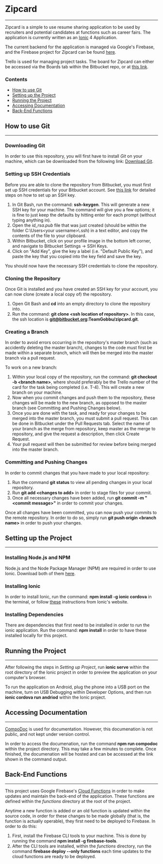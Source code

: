 # Zipcard
---

Zipcard is a simple to use resume sharing application to be used by recruiters and potential candidates at functions
such as career fairs. The application is currently written as an [Ionic](https://ionicframework.com/) 4 Application.

The current backend for the application is managed via Google's Firebase, and the Firebase project for Zipcard can be
found [here](https://console.firebase.google.com/project/zipcard-65375/overview).

Trello is used for managing project tasks. The board for Zipcard can either be accessed via the Boards tab within the
Bitbucket repo, or at [this link](https://trello.com/b/VJMLUXao/zipcard).

### Contents

- [How to use Git](#markdown-header-how-to-use-git)
- [Setting up the Project](#markdown-header-setting-up-the-project)
- [Running the Project](#markdown-header-running-the-project)
- [Accessing Documentation](#markdown-header-accessing-documentation)
- [Back-End Functions](#markdown-header-back-end-functions)


## How to use Git
---

### Downloading Git

In order to use this repository, you will first have to install *Git* on your machine, which can be downloaded from the
following link: [Download Git](https://git-scm.com/downloads). 

### Setting up SSH Credentials

Before you are able to clone the repository from Bitbucket, you must first set up SSH credentials for your Bitbucket
account. See [this link](https://confluence.atlassian.com/bitbucket/set-up-an-ssh-key-728138079.html) for detailed steps
on how to set up an SSH key.

1. In Git Bash, run the command: **ssh-keygen**. This will generate a new SSH key for your machine. The command will
give you a few options; it is fine to just keep the defaults by hitting enter for each prompt (without typing anything
in).
2. Open the *id_rsa.pub* file that was just created (should be within the folder C:\Users\<your username>\\.ssh) in a
text editor, and copy the contents of the file to your clipboard.
3. Within Bitbucket, click on your profile image in the bottom left corner, and navigate to Bitbucket Settings -> SSH
Keys.
4. Click on "Add Key", give the key a label (i.e. "Default Public Key"), and paste the key that you copied into the key
field and save the key. 

You should now have the necessary SSH credentials to clone the repository.

### Cloning the Repository

Once Git is installed and you have created an SSH key for your account, you can now clone (create a local copy of) the
repository.

1. Open Git Bash and **cd** into an empty directory to clone the repository into. 
2. Run the command: **git clone <ssh location of repository\>**. In this case, the ssh location is
**git@bitbucket.org:TeamGobbu/zipcard.git**.

### Creating a Branch

In order to avoid errors occurring in the repository's master branch (such as accidently deleting the master branch),
changes to the code must first be made within a separate branch, which will then be merged into the master branch via a
pull request.

To work on a new branch:

1. Within your local copy of the repository, run the command: **git checkout -b <branch name\>**, where <branch name>
should preferably be the Trello number of the card for the task being completed (i.e. T-4). This will create a new
branch on your machine.
2. Now when you commit changes and push them to the repository, these changes will be made to the new branch, as opposed
to the master branch (see Committing and Pushing Changes below).
3. Once you are done with the task, and ready for your changes to be merged into the master branch, you must submit a
pull request. This can be done in Bitbucket under the Pull Requests tab. Select the name of your branch as the merge
from repository, keep master as the merge to repository, and give the request a description, then click Create Request.
4. Your pull request will then be submitted for review before being merged into the master branch.

### Committing and Pushing Changes

In order to commit changes that you have made to your local repository:

1. Run the command **git status** to view all pending changes in your local repository.
2. Run **git add <changes to add\>** in order to stage files for your commit.
3. Once all necessary changes have been added, run **git commit -m "<commit message\>"** in order to commit your
changes.

Once all changes have been committed, you can now push your commits to the remote repository. In order to do so, simply
run **git push origin <branch name\>** in order to push your changes.


## Setting up the Project
---

### Installing Node.js and NPM

Node.js and the Node Package Manager (NPM) are required in order to use Ionic. Download both of them
[here](https://www.npmjs.com/get-npm).

### Installing Ionic

In order to install Ionic, run the command: **npm install -g ionic cordova** in the terminal, or follow
[these](https://ionicframework.com/docs/intro/installation/) instructions from Ionic's website.

### Installing Dependencies

There are dependencies that first need to be installed in order to run the ionic application. Run the command: **npm
install** in order to have these installed locally for this project.


## Running the Project
---

After following the steps in *Setting up Project*, run **ionic serve** within the root directory of the Ionic project in
order to preview the application on your computer's browser.

To run the application on Android, plug the phone into a USB port on the machine, turn on USB Debugging within Developer
Options, and then run **ionic cordova run andriod** within the Ionic project.


## Accessing Documentation
---

[CompoDoc](https://compodoc.app/) is used for documentation. However, this documenation is not public, and not kept under version control.

In order to access the documenation, run the command **npm run compodoc** within the project directory. This may take a
few minutes to complete. Once finished, the documenation will be hosted and can be accessed at the link shown in the
command output.


## Back-End Functions
---

This project uses Google Firebase's [Cloud Functions](https://firebase.google.com/docs/functions/) in order to make
updates and maintain the back-end of the application. These functions are defined within the *functions* directory at
the root of the project.

Anytime a new function is added or an old function is updated within the source code, in order for these changes to be
made globally (that is, the function is actually operable), they first need to be deployed to Firebase. In order to do
this:

1. First, install the Firebase CLI tools to your machine. This is done by running the command **npm install -g
firebase-tools**.
2. After the CLI tools are installed, within the *functions* directory, run the command **firebase deploy --only
functions** each time updates to the cloud functions are ready to be deployed.

